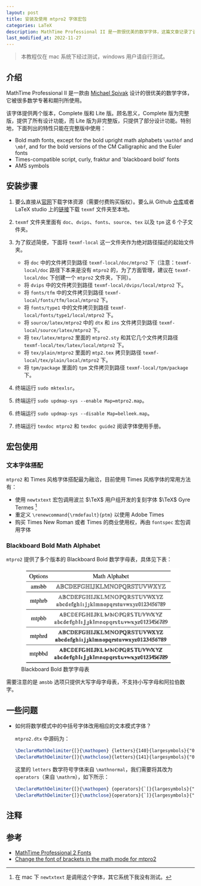 ```yaml
---
layout: post
title: 安装及使用 mtpro2 字体宏包
categories: LaTeX
description: MathTime Professional II 是一款很优美的数学字体，这篇文章记录了该字体的安装方式。
last_modified_at: 2022-11-27
---
```


> 本教程仅在 mac 系统下经过测试，windows 用户请自行测试。

## 介绍

MathTime Professional II 是一款由 [Michael Spivak](https://en.wikipedia.org/wiki/Michael_Spivak) 设计的很优美的数学字体，它被很多数学专著和期刊所使用。

该字体提供两个版本，Complete 版和 Lite 版。顾名思义，Complete 版为完整版，提供了所有设计功能，而 Lite 版为非完整版，只提供了部分设计功能。特别地，下面列出的特性只能在完整版中使用：

+ Bold math fonts, except for the bold upright math alphabets `\mathbf` and `\mbf`, and for the bold versions of the CM Calligraphic and the Euler fonts
+ Times-compatible script, curly, fraktur and 'blackboard bold' fonts
+ AMS symbols

## 安装步骤

1. 要么直接从[官网](https://www.pctex.com/mtpro2.html)下载字体资源（需要付费购买版权）。要么从 Github [仓库](https://github.com/armeyer/mcs_web/tree/master/macros/mtp2fonts/texmf)或者 LaTeX studio 上的[链接](http://static.latexstudio.net/wp-content/uploads/2013/02/MathTimePro2-fonts.zip)下载 `texmf` 文件夹至本地。
2. `texmf` 文件夹里面有 `doc`、`dvips`、`fonts`、`source`、`tex` 以及 `tpm` 这 6 个子文件夹。
3. 为了叙述简便，下面将 `texmf-local` 这一文件夹作为绝对路径描述的起始文件夹。
    + 将 `doc` 中的文件拷贝到路径 `texmf-local/doc/mtpro2` 下（注意：`texmf-local/doc` 路径下本来是没有 `mtpro2` 的，为了方面管理，建议在 `texmf-local/doc` 下创建一个 `mtpro2` 文件夹，下同）。
    + 将 `dvips` 中的文件拷贝到路径 `texmf-local/dvips/local/mtpro2` 下。
    + 将 `fonts/tfm` 中的文件拷贝到路径 `texmf-local/fonts/tfm/local/mtpro2` 下。
    + 将 `fonts/type1` 中的文件拷贝到路径 `texmf-local/fonts/type1/local/mtpro2` 下。
    + 将 `source/latex/mtpro2` 中的 `dtx` 和 `ins` 文件拷贝到路径 `texmf-local/source/latex/mtpro2` 下。
    + 将 `tex/latex/mtpro2` 里面的 `mtpro2.sty` 和其它几个文件拷贝路径 `texmf-local/tex/latex/local/mtpro2` 下。
    + 将 `tex/plain/mtpro2` 里面的 `mtp2.tex` 拷贝到路径 `texmf-local/tex/plain/local/mtpro2` 下。
    + 将 `tpm/package` 里面的 `tpm` 文件拷贝到路径 `texmf-local/tpm/package` 下。

4. 终端运行 `sudo mktexlsr`。
5. 终端运行 `sudo updmap-sys --enable Map=mtpro2.map`。
6. 终端运行 `sudo updmap-sys --disable Map=belleek.map`。
7. 终端运行 `texdoc mtpro2` 和 `texdoc guide2` 阅读字体使用手册。

## 宏包使用

### 文本字体搭配

`mtpro2` 和 Times 风格字体搭配最为融洽，目前使用 Times 风格字体的常用方法有：

+ 使用 `newtxtext` 宏包调用波兰 $\TeX$ 用户组开发的复刻字体 $\TeX$ Gyre Termes [^newtxtext]
+ 重定义 `\renewcommand{\rmdefault}{ptm}` 以使用 Adobe Times
+ 购买 Times New Roman 或者 Times 的商业使用权，再由 `fontspec` 宏包调用字体

[^newtxtext]: 在 mac 下 `newtxtext` 是调用这个字体，其它系统下我没有测试。

### Blackboard Bold Math Alphabet

`mtpro2` 提供了多个版本的 Blackboard Bold 数学字母表，具体见下表：

<figure>
  <img src="../images/install-mtpro2/blackboard-bold.png" alt="blackboard-bold" class="invert" style="max-width: 100%;">
  <figcaption markdown="span">Blackboard Bold 数学字母表</figcaption>
</figure>

需要注意的是 `amsbb` 选项只提供大写字母字母表，不支持小写字母和阿拉伯数字。

## 一些问题

+ 如何将数学模式中的中括号字体改用相应的文本模式字体？

  `mtpro2.dtx` 中源码为：
  ```latex
  \DeclareMathDelimiter{[}{\mathopen} {letters}{140}{largesymbols}{"02}
  \DeclareMathDelimiter{]}{\mathclose}{letters}{141}{largesymbols}{"03}
  ```

  这里的 `letters` 数学符号字体来自 `\mathnormal`，我们需要将其改为 `operators`（来自 `\mathrm`），如下所示：

  ```latex
  \DeclareMathDelimiter{[}{\mathopen} {operators}{`[}{largesymbols}{"02}
  \DeclareMathDelimiter{]}{\mathclose}{operators}{`]}{largesymbols}{"03}
  ```

## 注释

<div id="footnotes"></div>

## 参考

+ [MathTime Professional 2 Fonts](https://www.pctex.com/mtpro2.html)
+ [Change the font of brackets in the math mode for mtpro2](https://tex.stackexchange.com/questions/666618/change-the-font-of-brackets-in-the-math-mode-for-mtpro2)